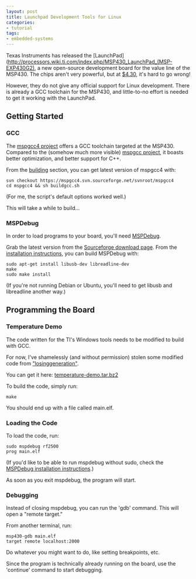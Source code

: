 ```yaml
---
layout: post
title: Launchpad Development Tools for Linux
categories:
- tutorial
tags:
- embedded-systems
---
```


Texas Instruments has released the [LaunchPad](http://processors.wiki.ti.com/index.php/MSP430_LaunchPad_(MSP-EXP430G2),
a new open-source development board for the value line of the MSP430. The chips aren't very powerful, but at
[$4.30](http://processors.wiki.ti.com/index.php/MSP430_LaunchPad_%28MSP-EXP430G2%29#Quick_Links), it's hard to go wrong!

However, they do not give any official support for Linux development. There is already a GCC toolchain for the MSP430,
and little-to-no effort is needed to get it working with the LaunchPad.

## Getting Started ##
### GCC ###
The [mspgcc4 project](http://mspgcc4.sourceforge.net) offers a GCC toolchain targeted at the MSP430.
Compared to the (somehow much more visible) [mspgcc project](http://mspgcc.sourceforge.net/), it boasts better optimization, and
better support for C++.

From the [building](http://mspgcc4.sourceforge.net/#building) section, you can get latest version of mspgcc4 with:

    svn checkout https://mspgcc4.svn.sourceforge.net/svnroot/mspgcc4
    cd mspgcc4 && sh buildgcc.sh
(For me, the script's default options worked well.)

This will take a while to build...

### MSPDebug ###
In order to load programs to your board, you'll need [MSPDebug](http://mspdebug.sourceforge.net/).

Grab the latest version from the [Sourceforge download page](http://sourceforge.net/projects/mspdebug/files).
From the [installation instructions](http://mspdebug.sourceforge.net/download.html), you can build MSPDebug with:

    sudo apt-get install libusb-dev libreadline-dev
    make
    sudo make install
(If you're not running Debian or Ubuntu, you'll need to get libusb and libreadline another way.)

## Programming the Board ##
### Temperature Demo ###
The code written for the TI's Windows tools needs to be modified to build with GCC.

For now, I've shamelessly (and without permission) stolen some modified code from
["losinggeneration"](http://losinggeneration.homelinux.org/2010/07/02/msp430-launchpad-on-linux/).

You can get it here: [temperature-demo.tar.bz2](http://www.engineering.uwaterloo.ca/~rcfox/dokuwiki/lib/exe/fetch.php?media=temperature-demo.tar.bz2)

To build the code, simply run:

    make
You should end up with a file called main.elf.

### Loading the Code ###
To load the code, run:

    sudo mspdebug rf2500
    prog main.elf
(If you'd like to be able to run mspdebug without sudo, check the
[MSPDebug installation instructions](http://mspdebug.sourceforge.net/download.html).)

As soon as you exit mspdebug, the program will start.

### Debugging ###
Instead of closing mspdebug, you can run the 'gdb' command. This will open a "remote target."

From another terminal, run:

    msp430-gdb main.elf
    target remote localhost:2000

Do whatever you might want to do, like setting breakpoints, etc.

Since the program is technically already running on the board, use the 'continue' command to start debugging.
